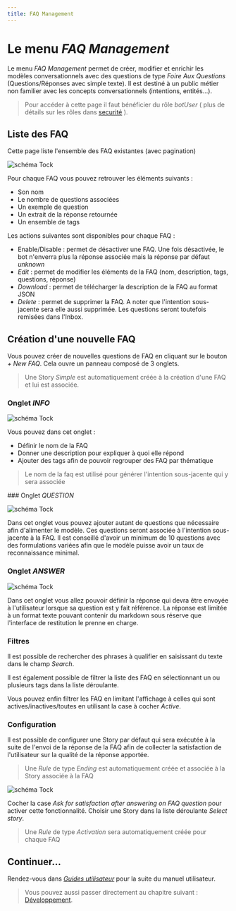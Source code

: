 ```yaml
---
title: FAQ Management
---
```


# Le menu _FAQ Management_

Le menu _FAQ Management_ permet de créer, modifier et enrichir les modèles conversationnels avec des questions de type _Foire Aux Questions_ (Questions/Réponses avec simple texte).
Il est destiné à un public métier non familier avec les concepts conversationnels (intentions, entités...).

> Pour accéder à cette page il faut bénéficier du rôle _botUser_ ( plus de détails sur les rôles dans [securité](../../admin/security.md#roles) ).

## Liste des FAQ

Cette page liste l'ensemble des FAQ existantes (avec pagination)

![schéma Tock](../../img/faq-list.png "Liste des FAQ")

Pour chaque FAQ vous pouvez retrouver les éléments suivants :

- Son nom
- Le nombre de questions associées
- Un exemple de question
- Un extrait de la réponse retournée
- Un ensemble de tags

Les actions suivantes sont disponibles pour chaque FAQ :

- Enable/Disable : permet de désactiver une FAQ. Une fois désactivée, le bot n'enverra plus la réponse associée mais la réponse par défaut _unknown_
- _Edit_ : permet de modifier les éléments de la FAQ (nom, description, tags, questions, réponse)
- _Download_ : permet de télécharger la description de la FAQ au format JSON
- _Delete_ : permet de supprimer la FAQ. A noter que l'intention sous-jacente sera elle aussi supprimée. Les questions seront toutefois remisées dans l'Inbox.

## Création d'une nouvelle FAQ

Vous pouvez créer de nouvelles questions de FAQ en cliquant sur le bouton _+ New FAQ_.
Cela ouvre un panneau composé de 3 onglets.

> Une Story _Simple_ est automatiquement créée à la création d'une FAQ et lui est associée.

### Onglet _INFO_

![schéma Tock](../../img/new_faq_info.png "Informations générales de la FAQ")

Vous pouvez dans cet onglet :

- Définir le nom de la FAQ
- Donner une description pour expliquer à quoi elle répond
- Ajouter des tags afin de pouvoir regrouper des FAQ par thématique

> Le nom de la faq est utilisé pour générer l'intention sous-jacente qui y sera associée

### Onglet _QUESTION_

![schéma Tock](../../img/new_faq_question.png "Liste des questions associées à la FAQ")

Dans cet onglet vous pouvez ajouter autant de questions que nécessaire afin d'alimenter le modèle.
Ces questions seront associée à l'intention sous-jacente à la FAQ.
Il est conseillé d'avoir un minimum de 10 questions avec des formulations variées afin que le modèle puisse avoir un taux de reconnaissance minimal.

### Onglet _ANSWER_

![schéma Tock](../../img/new_faq_answer.png "Réponse associées à la FAQ")

Dans cet onglet vous allez pouvoir définir la réponse qui devra être envoyée à l'utilisateur lorsque sa question est y fait référence.
La réponse est limitée à un format texte pouvant contenir du markdown sous réserve que l'interface de restitution le prenne en charge.

### Filtres

Il est possible de rechercher des phrases à qualifier en saisissant du texte dans le champ _Search_.

Il est également possible de filtrer la liste des FAQ en sélectionnant un ou plusieurs tags dans la liste déroulante.

Vous pouvez enfin filtrer les FAQ en limitant l'affichage à celles qui sont actives/inactives/toutes en utilisant la case à cocher _Active_.

### Configuration

Il est possible de configurer une Story par défaut qui sera exécutée à la suite de l'envoi de la réponse de la FAQ afin de collecter la satisfaction de l'utilisateur sur la qualité de la réponse apportée.

> Une _Rule_ de type _Ending_ est automatiquement créée et associée à la Story associée à la FAQ

![schéma Tock](../../img/faq-parameters.png "Paramètres des FAQ")

Cocher la case _Ask for satisfaction after answering on FAQ question_ pour activer cette fonctionnalité.
Choisir une Story dans la liste déroulante _Select story_.

> Une _Rule_ de type _Activation_ sera automatiquement créée pour chaque FAQ

## Continuer...

Rendez-vous dans [_Guides utilisateur_](../../user/guides.md) pour la suite du manuel utilisateur.

> Vous pouvez aussi passer directement au chapitre suivant : [Développement](../../../dev/modes.md).
